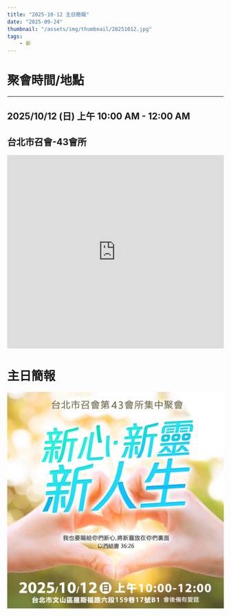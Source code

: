 ```yaml
---
title: "2025-10-12 主日簡報"
date: "2025-09-24"
thumbnail: "/assets/img/thumbnail/20251012.jpg"
tags:
    - 新
---
```


# 聚會時間/地點
___

## 2025/10/12 (日) 上午 10:00 AM - 12:00 AM

## 台北市召會-43會所

<iframe src="https://www.google.com/maps/embed?pb=!1m18!1m12!1m3!1d1861.018064677444!2d121.54127558199755!3d24.99750156997027!2m3!1f0!2f0!3f0!3m2!1i1024!2i768!4f13.1!3m3!1m2!1s0x3442aa037a04bf63%3A0xca07e92f33867207!2z5Y-w5YyX5biC5Y-s5pyD56ys5Zub5Y2B5LiJ6IGa5pyD5omA!5e0!3m2!1szh-TW!2stw!4v1729835929402!5m2!1szh-TW!2stw" width="100%" height="450" style="border:0;" allowfullscreen="" loading="lazy" referrerpolicy="no-referrer-when-downgrade"></iframe>

# 主日簡報

<img src="/assets/img/thumbnail/20251012.jpg" alt="新心、新靈、新人生" style="box-shadow: 5px 5px 10px \#888;">